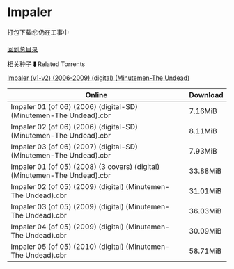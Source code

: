 # Impaler

打包下载📦仍在工事中

[回到总目录](/Catalogs.md)







相关种子⬇Related Torrents

[Impaler (v1-v2) (2006-2009) (digital) (Minutemen-The Undead)](https://github.com/alicewish/markdown/blob/master/torrent/Impaler--v1-v2---2006-2009---digital---Minutemen-The-Undead.md)

Online | Download
--- | ---
Impaler 01 (of 06) (2006) (digital-SD) (Minutemen-The Undead).cbr | 7.16MiB
Impaler 02 (of 06) (2006) (digital-SD) (Minutemen-The Undead).cbr | 8.11MiB
Impaler 03 (of 06) (2007) (digital-SD) (Minutemen-The Undead).cbr | 7.93MiB
Impaler 01 (of 05) (2008) (3 covers) (digital) (Minutemen-The Undead).cbr | 33.88MiB
Impaler 02 (of 05) (2009) (digital) (Minutemen-The Undead).cbr | 31.01MiB
Impaler 03 (of 05) (2009) (digital) (Minutemen-The Undead).cbr | 36.03MiB
Impaler 04 (of 05) (2009) (digital) (Minutemen-The Undead).cbr | 30.09MiB
Impaler 05 (of 05) (2010) (digital) (Minutemen-The Undead).cbr | 58.71MiB